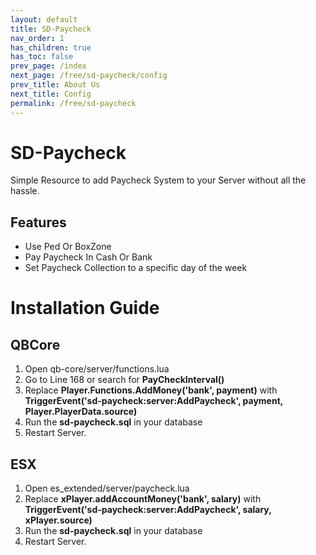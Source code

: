 ```yaml
---
layout: default
title: SD-Paycheck
nav_order: 1
has_children: true
has_toc: false
prev_page: /index
next_page: /free/sd-paycheck/config
prev_title: About Us
next_title: Config
permalink: /free/sd-paycheck
---
```


# SD-Paycheck

Simple Resource to add Paycheck System to your Server without all the hassle.

## Features
- Use Ped Or BoxZone
- Pay Paycheck In Cash Or Bank
- Set Paycheck Collection to a specific day of the week

# Installation Guide

## QBCore
1. Open qb-core/server/functions.lua
2. Go to Line 168 or search for **PayCheckInterval()**
3. Replace **Player.Functions.AddMoney('bank', payment)** with **TriggerEvent('sd-paycheck:server:AddPaycheck', payment, Player.PlayerData.source)**
4. Run the **sd-paycheck.sql** in your database
5. Restart Server.

## ESX
1. Open es_extended/server/paycheck.lua
2. Replace **xPlayer.addAccountMoney('bank', salary)** with **TriggerEvent('sd-paycheck:server:AddPaycheck', salary, xPlayer.source)**
3. Run the **sd-paycheck.sql** in your database
4. Restart Server.